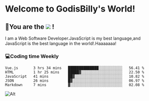 # Welcome to GodisBilly's World!
## :partying_face:You are the  ![](https://visitor-badge.glitch.me/badge?page_id=Godisbilly.readme) !
I am a Web Software Developer.JavaScript is my best language,and JavaScript is the best language in the world!.Haaaaaaa!
### :computer:Coding time Weekly
  <!--START_SECTION:waka-->
```text
Vue.js       3 hrs 34 mins   ██████████████░░░░░░░░░░░   56.41 % 
HTML         1 hr 25 mins    █████▓░░░░░░░░░░░░░░░░░░░   22.50 % 
JavaScript   41 mins         ██▓░░░░░░░░░░░░░░░░░░░░░░   10.82 % 
JSON         26 mins         █▓░░░░░░░░░░░░░░░░░░░░░░░   06.97 % 
Markdown     7 mins          ▓░░░░░░░░░░░░░░░░░░░░░░░░   02.08 % 
```
<!--END_SECTION:waka-->
![Alt](https://repobeats.axiom.co/api/embed/eeff64f6cf3d966257bdb597911b88a4c137d508.svg "Repobeats analytics image")
